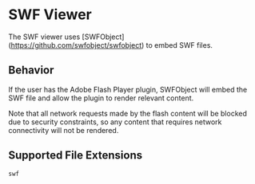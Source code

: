 # SWF Viewer

The SWF viewer uses [SWFObject] (https://github.com/swfobject/swfobject) to embed SWF files.

## Behavior

If the user has the Adobe Flash Player plugin, SWFObject will embed the SWF file and allow the plugin to render relevant content.

Note that all network requests made by the flash content will be blocked due to security constraints, so any content that requires network connectivity will not be rendered.

## Supported File Extensions

`swf`

